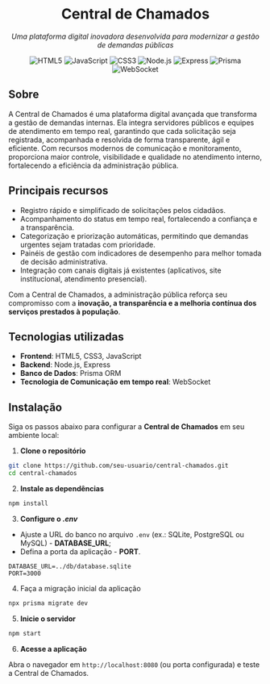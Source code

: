 <h1 align="center">Central de Chamados</h1>

<p align="center">
  <em>Uma plataforma digital inovadora desenvolvida para modernizar a gestão de demandas públicas</em>
</p>

<p align="center">
  <img alt="HTML5" src="https://img.shields.io/badge/HTML5-E34F26?logo=html5&logoColor=white" />
  <img alt="JavaScript" src="https://img.shields.io/badge/JavaScript-F7DF1E?logo=javascript&logoColor=black" />
  <img alt="CSS3" src="https://img.shields.io/badge/CSS3-1572B6?logo=css3&logoColor=white" />
  <img alt="Node.js" src="https://img.shields.io/badge/Node.js-339933?logo=node.js&logoColor=white" />
  <img alt="Express" src="https://img.shields.io/badge/Express-000000?logo=express&logoColor=white" />
  <img alt="Prisma" src="https://img.shields.io/badge/Prisma-2D3748?logo=prisma&logoColor=white" />
  <img alt="WebSocket" src="https://img.shields.io/badge/WebSocket-007ACC?logo=websocket&logoColor=white" />
</p>

## Sobre

A Central de Chamados é uma plataforma digital avançada que transforma a gestão de demandas internas. Ela integra servidores públicos e equipes de atendimento em tempo real, garantindo que cada solicitação seja registrada, acompanhada e resolvida de forma transparente, ágil e eficiente. Com recursos modernos de comunicação e monitoramento, proporciona maior controle, visibilidade e qualidade no atendimento interno, fortalecendo a eficiência da administração pública.

## Principais recursos

- Registro rápido e simplificado de solicitações pelos cidadãos.
- Acompanhamento do status em tempo real, fortalecendo a confiança e a transparência.
- Categorização e priorização automáticas, permitindo que demandas urgentes sejam tratadas com prioridade.
- Painéis de gestão com indicadores de desempenho para melhor tomada de decisão administrativa.
- Integração com canais digitais já existentes (aplicativos, site institucional, atendimento presencial).

Com a Central de Chamados, a administração pública reforça seu compromisso com a **inovação, a transparência e a melhoria contínua dos serviços prestados à população**.

## Tecnologias utilizadas

- **Frontend**: HTML5, CSS3, JavaScript
- **Backend**: Node.js, Express
- **Banco de Dados**: Prisma ORM
- **Tecnologia de Comunicação em tempo real**: WebSocket

## Instalação

Siga os passos abaixo para configurar a **Central de Chamados** em seu ambiente local:

1. **Clone o repositório**

```bash
git clone https://github.com/seu-usuario/central-chamados.git
cd central-chamados
```

2. **Instale as dependências**

```bash
npm install
```

3. **Configure o _.env_**

- Ajuste a URL do banco no arquivo `.env` (ex.: SQLite, PostgreSQL ou MySQL) - **DATABASE_URL**;
- Defina a porta da aplicação - **PORT**.

```env
DATABASE_URL=../db/database.sqlite
PORT=3000
```

4. Faça a migração inicial da aplicação


```bash
npx prisma migrate dev
```

5. **Inicie o servidor**

```bash
npm start
```

6.  **Acesse a aplicação**

Abra o navegador em `http://localhost:8080` (ou porta configurada) e teste a Central de Chamados.
